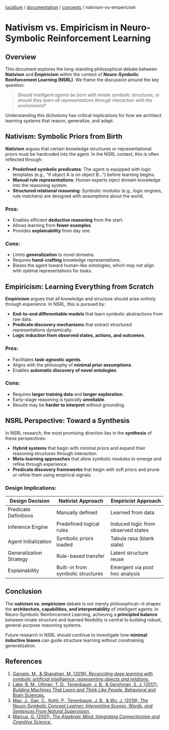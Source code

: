 [lucidium](https://github.com/theokoles7/lucidium) / [documentation](https://github.com/theokoles7/lucidium/blob/main/documentation/README.md) / [concepts](./README.md) / nativism-vs-empericism

# Nativism vs. Empiricism in Neuro-Symbolic Reinforcement Learning

## Overview

This document explores the long-standing philosophical debate between **Nativism** and **Empiricism** within the context of **Neuro-Symbolic Reinforcement Learning (NSRL)**. We frame the discussion around the key question:  

> *Should intelligent agents be born with innate symbolic structures, or should they learn all representations through interaction with the environment?*

Understanding this dichotomy has critical implications for how we architect learning systems that reason, generalize, and adapt.

## Nativism: Symbolic Priors from Birth

**Nativism** argues that certain knowledge structures or representational priors must be hardcoded into the agent. In the NSRL context, this is often reflected through:

- **Predefined symbolic predicates**: The agent is equipped with logic templates (e.g., "if object A is on object B...") before learning begins.
- **Manual rule representations**: Human experts inject domain knowledge into the reasoning system.
- **Structured relational reasoning**: Symbolic modules (e.g., logic engines, rule matchers) are designed with assumptions about the world.

### Pros:
- Enables efficient **deductive reasoning** from the start.
- Allows learning from **fewer examples**.
- Provides **explainability** from day one.

### Cons:
- Limits **generalization** to novel domains.
- Requires **hand-crafting** knowledge representations.
- Biases the agent toward human-like ontologies, which may not align with optimal representations for tasks.

## Empiricism: Learning Everything from Scratch

**Empiricism** argues that all knowledge and structure should arise *entirely* through experience. In NSRL, this is pursued by:

- **End-to-end differentiable models** that learn symbolic abstractions from raw data.
- **Predicate discovery mechanisms** that extract structured representations dynamically.
- **Logic induction from observed states, actions, and outcomes**.

### Pros:
- Facilitates **task-agnostic agents**.
- Aligns with the philosophy of **minimal prior assumptions**.
- Enables **automatic discovery of novel ontologies**.

### Cons:
- Requires **larger training data** and **longer exploration**.
- Early-stage reasoning is typically **unreliable**.
- Results may be **harder to interpret** without grounding.

## NSRL Perspective: Toward a Synthesis

In NSRL research, the most promising direction lies in the **synthesis** of these perspectives:

- **Hybrid systems** that begin with minimal priors and expand their reasoning structures through interaction.
- **Meta-learning approaches** that allow symbolic modules to emerge and refine through experience.
- **Predicate discovery frameworks** that begin with soft priors and prune or refine them using empirical signals.

### Design Implications:

| Design Decision                | Nativist Approach                  | Empiricist Approach                  |
|-------------------------------|------------------------------------|--------------------------------------|
| Predicate Definitions         | Manually defined                   | Learned from data                    |
| Inference Engine              | Predefined logical rules           | Induced logic from observed states   |
| Agent Initialization          | Symbolic priors loaded             | Tabula rasa (blank slate)            |
| Generalization Strategy       | Rule-based transfer                | Latent structure reuse               |
| Explainability                | Built-in from symbolic structures  | Emergent via post hoc analysis       |

## Conclusion

The **nativism vs. empiricism** debate is not merely philosophical—it shapes the **architecture, capabilities, and interpretability** of intelligent agents. In Neuro-Symbolic Reinforcement Learning, achieving a **principled balance** between innate structure and learned flexibility is central to building robust, general-purpose reasoning systems.

Future research in NSRL should continue to investigate how **minimal inductive biases** can guide structure learning without constraining generalization.

## References

1. [Garnelo, M., & Shanahan, M. (2019). *Reconciling deep learning with symbolic artificial intelligence: representing objects and relations.*](../../assets/references/Reconciling-Deep-Learning-with-Symbolic-Artificial-Intelligence_Representing-Objects-and-Relations_Garnelo_2019.pdf)
2. [Lake, B. M., Ullman, T. D., Tenenbaum, J. B., & Gershman, S. J. (2017). *Building Machines That Learn and Think Like People.* Behavioral and Brain Sciences.](../../assets/references/Building-Machines-that-Learn-and-Think-Like-People_Lake_2017.pdf)
3. [Mao, J., Gan, C., Kohli, P., Tenenbaum, J. B., & Wu, J. (2019). *The Neuro-Symbolic Concept Learner: Interpreting Scenes, Words, and Sentences From Natural Supervision.*](../../assets/references/The-Neuro-Symbolic-Concept-Learner_Interpreting-Scenes-Words-and-Sentences-from-Natural-Supervision_Mao_2019.pdf)
4. [Marcus, G. (2001). *The Algebraic Mind: Integrating Connectionism and Cognitive Science.*](../../assets/references/The-Algebraic-Mind_Integrating-Connectionism-and-Cognitive-Science_Marcus_2001.pdf)
